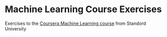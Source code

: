 # Machine Learning Course Exercises

Exercises to the [Coursera Machine Learning course](https://www.coursera.org/learn/machine-learning) from Standord University
